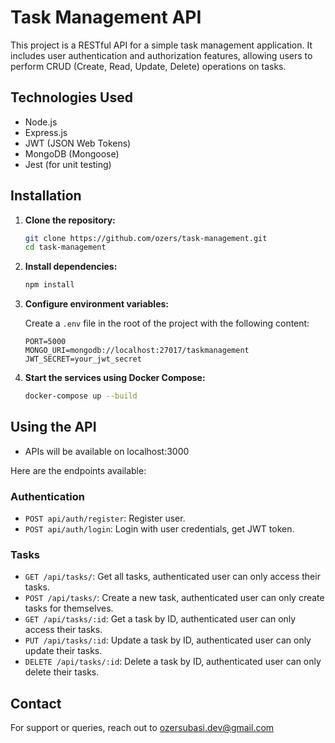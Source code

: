 # Task Management API

This project is a RESTful API for a simple task management application. It includes user authentication and authorization features, allowing users to perform CRUD (Create, Read, Update, Delete) operations on tasks.

## Technologies Used

- Node.js
- Express.js
- JWT (JSON Web Tokens)
- MongoDB (Mongoose)
- Jest (for unit testing)

## Installation

1. **Clone the repository:**

    ```sh
    git clone https://github.com/ozers/task-management.git
    cd task-management
    ```

2. **Install dependencies:**

    ```sh
    npm install
    ```

3. **Configure environment variables:**

   Create a `.env` file in the root of the project with the following content:

    ```env
    PORT=5000
    MONGO_URI=mongodb://localhost:27017/taskmanagement
    JWT_SECRET=your_jwt_secret
    ```

4. **Start the services using Docker Compose:**

    ```sh
    docker-compose up --build
    ```

## Using the API

- APIs will be available on localhost:3000

Here are the endpoints available:

### Authentication
- `POST api/auth/register`: Register user.
- `POST api/auth/login`: Login with user credentials, get JWT token.

### Tasks
- `GET /api/tasks/`: Get all tasks, authenticated user can only access their tasks.
- `POST /api/tasks/`: Create a new task, authenticated user can only create tasks for themselves.
- `GET /api/tasks/:id`: Get a task by ID, authenticated user can only access their tasks.
- `PUT /api/tasks/:id`: Update a task by ID, authenticated user can only update their tasks.
- `DELETE /api/tasks/:id`: Delete a task by ID, authenticated user can only delete their tasks.

## Contact

For support or queries, reach out to [ozersubasi.dev@gmail.com](mailto:ozersubasi.dev@gmail.com)
